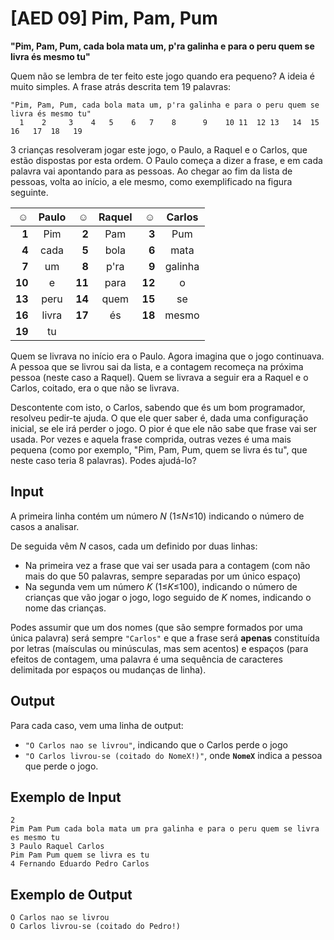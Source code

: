 # [AED 09] Pim, Pam, Pum

**"Pim, Pam, Pum, cada bola mata um, p'ra galinha e para o peru quem se livra és mesmo tu"**

Quem não se lembra de ter feito este jogo quando era pequeno? A ideia é muito simples. A frase atrás descrita tem 19 palavras:

```
"Pim, Pam, Pum, cada bola mata um, p'ra galinha e para o peru quem se livra és mesmo tu"
  1    2     3    4   5    6   7    8      9    10 11  12 13   14  15  16   17  18   19
```

3 crianças resolveram jogar este jogo, o Paulo, a Raquel e o Carlos, que estão dispostas por esta ordem. O Paulo começa a dizer a frase, e em cada palavra vai apontando para as pessoas. Ao chegar ao fim da lista de pessoas, volta ao início, a ele mesmo, como exemplificado na figura seguinte.

|      ☺ | Paulo |      ☺ | Raquel |      ☺ | Carlos  |
| -----: | :---: | -----: | :----: | -----: | :-----: |
|  **1** |  Pim  |  **2** |  Pam   |  **3** |   Pum   |
|  **4** | cada  |  **5** |  bola  |  **6** |  mata   |
|  **7** |  um   |  **8** |  p'ra  |  **9** | galinha |
| **10** |   e   | **11** |  para  | **12** |    o    |
| **13** | peru  | **14** |  quem  | **15** |   se    |
| **16** | livra | **17** |   és   | **18** |  mesmo  |
| **19** |  tu   |        |        |        |         |

Quem se livrava no início era o Paulo. Agora imagina que o jogo continuava. A pessoa que se livrou sai da lista, e a contagem recomeça na próxima pessoa (neste caso a Raquel). Quem se livrava a seguir era a Raquel e o Carlos, coitado, era o que não se livrava.

Descontente com isto, o Carlos, sabendo que és um bom programador, resolveu pedir-te ajuda. O que ele quer saber é, dada uma configuração inicial, se ele irá perder o jogo. O pior é que ele não sabe que frase vai ser usada. Por vezes e aquela frase comprida, outras vezes é uma mais pequena (como por exemplo, "Pim, Pam, Pum, quem se livra és tu", que neste caso teria 8 palavras). Podes ajudá-lo?

## Input

A primeira linha contém um número $N$ (1≤$N$≤10) indicando o número de casos a analisar.

De seguida vêm $N$ casos, cada um definido por duas linhas:

- Na primeira vez a frase que vai ser usada para a contagem (com não mais do que 50 palavras, sempre separadas por um único espaço)
- Na segunda vem um número $K$ (1≤$K$≤100), indicando o número de crianças que vão jogar o jogo, logo seguido de $K$ nomes, indicando o nome das crianças.

Podes assumir que um dos nomes (que são sempre formados por uma única palavra) será sempre `"Carlos"` e que a frase será **apenas** constituída por letras (maísculas ou minúsculas, mas sem acentos) e espaços (para efeitos de contagem, uma palavra é uma sequência de caracteres delimitada por espaços ou mudanças de linha).

## Output

Para cada caso, vem uma linha de output:

- `"O Carlos nao se livrou"`, indicando que o Carlos perde o jogo
- `"O Carlos livrou-se (coitado do NomeX!)"`, onde **`NomeX`** indica a pessoa que perde o jogo.

## Exemplo de Input

```
2
Pim Pam Pum cada bola mata um pra galinha e para o peru quem se livra es mesmo tu
3 Paulo Raquel Carlos
Pim Pam Pum quem se livra es tu
4 Fernando Eduardo Pedro Carlos
```

## Exemplo de Output

```
O Carlos nao se livrou
O Carlos livrou-se (coitado do Pedro!)
```
